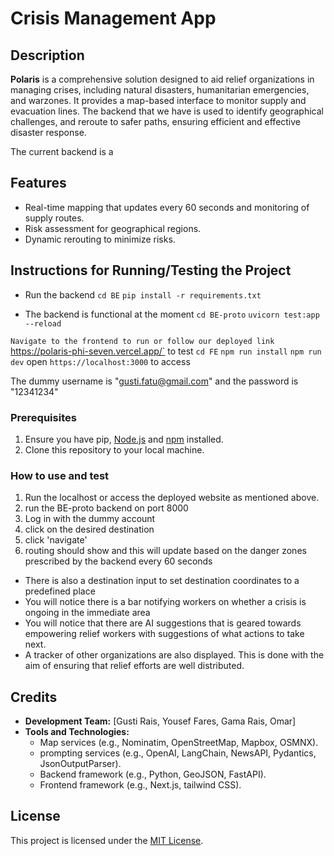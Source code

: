 # Crisis Management App

## Description
**Polaris** is a comprehensive solution designed to aid relief organizations in managing crises, including natural disasters, humanitarian emergencies, and warzones. It provides a map-based interface to monitor supply and evacuation lines. The backend that we have is used to identify geographical challenges, and reroute to safer paths, ensuring efficient and effective disaster response.

The current backend is a 

## Features
- Real-time mapping that updates every 60 seconds and monitoring of supply routes.
- Risk assessment for geographical regions.
- Dynamic rerouting to minimize risks.

## Instructions for Running/Testing the Project

- Run the backend
`cd BE`
`pip install -r requirements.txt`

- The backend is functional at the moment
`cd BE-proto`
`uvicorn test:app --reload`

`Navigate to the frontend to run or follow our deployed link `https://polaris-phi-seven.vercel.app/` to test
`cd FE`
`npm run install`
`npm run dev`
open `https://localhost:3000` to access

The dummy username is "gusti.fatu@gmail.com" and the password is "12341234"


### Prerequisites
1. Ensure you have pip, [Node.js](https://nodejs.org/) and [npm](https://www.npmjs.com/) installed.
2. Clone this repository to your local machine.

### How to use and test

1. Run the localhost or access the deployed website as mentioned above.
2. run the BE-proto backend on port 8000
3. Log in with the dummy account
3. click on the desired destination
4. click 'navigate'
5. routing should show and this will update based on the danger zones prescribed by the backend every 60 seconds

- There is also a destination input to set destination coordinates to a predefined place
- You will notice there is a bar notifying workers on whether a crisis is ongoing in the immediate area
- You will notice that there are AI suggestions that is geared towards empowering relief workers with suggestions of what actions to take next.
- A tracker of other organizations are also displayed. This is done with the aim of ensuring that relief efforts are well distributed.

## Credits
- **Development Team:** [Gusti Rais, Yousef Fares, Gama Rais, Omar]
- **Tools and Technologies:**
  - Map services (e.g., Nominatim, OpenStreetMap, Mapbox, OSMNX).
  - prompting services (e.g., OpenAI, LangChain, NewsAPI, Pydantics, JsonOutputParser).
  - Backend framework (e.g., Python, GeoJSON, FastAPI).
  - Frontend framework (e.g., Next.js, tailwind CSS).

## License
This project is licensed under the [MIT License](LICENSE).
